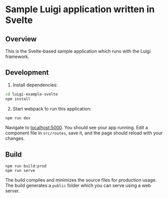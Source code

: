 # Sample Luigi application written in Svelte

## Overview

This is the Svelte-based sample application which runs with the Luigi framework.


## Development

1. Install dependencies:

```bash
cd luigi-example-svelte
npm install
```

2. Start webpack to run this application:

```bash
npm run dev
```

Navigate to [localhost:5000](http://localhost:5000). You should see your app running. Edit a component file in `src/routes`, save it, and the page should reload with your changes.

## Build

```
npm run build:prod
npm run serve
```

The build compiles and minimizes the source files for production usage.
The build generates a `public` folder which you can serve using a web server.